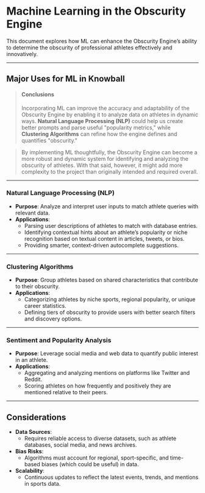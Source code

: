 # Machine Learning in the Obscurity Engine  
This document explores how ML can enhance the Obscurity Engine’s ability to determine the obscurity of professional athletes effectively and innovatively.  

---

## Major Uses for ML in Knowball  
>#### Conclusions  
>Incorporating ML can improve the accuracy and adaptability of the Obscurity Engine by enabling it to analyze data on athletes in dynamic ways. **Natural Language Processing (NLP)** could help us create better prompts and parse useful "popularity metrics," while **Clustering Algorithms** can refine how the engine defines and quantifies "obscurity."  

> By implementing ML thoughtfully, the Obscurity Engine can become a more robust and dynamic system for identifying and analyzing the obscurity of athletes. With that said, however, it might add more complexity to the project than originally intended and required overall.  

---

### Natural Language Processing (NLP)  
- **Purpose**: Analyze and interpret user inputs to match athlete queries with relevant data.  
- **Applications**:  
  - Parsing user descriptions of athletes to match with database entries.  
  - Identifying contextual hints about an athlete’s popularity or niche recognition based on textual content in articles, tweets, or bios.  
  - Providing smarter, context-driven autocomplete suggestions.  

---

### Clustering Algorithms  
- **Purpose**: Group athletes based on shared characteristics that contribute to their obscurity.  
- **Applications**:  
  - Categorizing athletes by niche sports, regional popularity, or unique career statistics.  
  - Defining tiers of obscurity to provide users with better search filters and discovery options.  

---

### Sentiment and Popularity Analysis  
- **Purpose**: Leverage social media and web data to quantify public interest in an athlete.  
- **Applications**:  
  - Aggregating and analyzing mentions on platforms like Twitter and Reddit.  
  - Scoring athletes on how frequently and positively they are mentioned relative to their peers.  

---

## Considerations  
- **Data Sources**:  
  - Requires reliable access to diverse datasets, such as athlete databases, social media, and news archives.  
- **Bias Risks**:  
  - Algorithms must account for regional, sport-specific, and time-based biases (which could be useful) in data.  
- **Scalability**:  
  - Continuous updates to reflect the latest events, trends, and mentions in sports data.  

